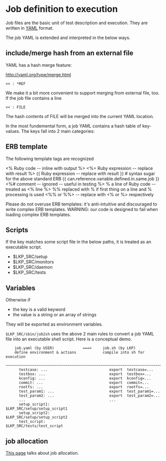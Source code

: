 # Job definition to execution


Job files are the basic unit of test description and execution.
They are written in [YAML](http://yaml.org/YAML_for_ruby.html) format.

The job YAML is extended and interpreted in the below ways.

## include/merge hash from an external file

YAML has a hash merge feature:

  http://yaml.org/type/merge.html

	<< : *REF

We make it a bit more convenient to support merging from external file, too.
If the job file contains a line

	<< : FILE

The hash contents of FILE will be merged into the current YAML location.

In the most fundemental form, a job YAML contains a hash table of key-values.
The keys fall into 2 main categories:

## ERB template

The following template tags are recognized

  <% Ruby code -- inline with output %>
  <%= Ruby expression -- replace with result %>
  {{  Ruby expression -- replace with result }} # syntax sugar for the above standard ERB
  {{ can.reference.variable.defined.in.same.job }}
  <%# comment -- ignored -- useful in testing %>
  % a line of Ruby code -- treated as <% line %>
  %% replaced with % if first thing on a line and % processing is used
  <%% or %%> -- replace with <% or %> respectively

Please do not overuse ERB templates: it's anti-intuitive and discouraged
to write complex ERB templates. WARNING: our code is designed to fail when
loading complex ERB templates.

## Scripts

If the key matches some script file in the below paths, it is treated as an
executable script.

  - $LKP_SRC/setup
  - $LKP_SRC/monitors
  - $LKP_SRC/daemon
  - $LKP_SRC/tests


## Variables

Otherwise if

  - the key is a valid keyword
  - the value is a string or an array of strings

They will be exported as environment variables.

`$LKP_SRC/sbin/job2sh` uses the above 2 main rules to convert a job YAML file
into an executable shell script. Here is a conceptual demo.

```
	job.yaml (by USER)             ===>     job.sh (by LKP)
	define environment & actions            compile into sh for execution
	~~~~~~~~~~~~~~~~~~~~~~~~~~~~~~~~~~~~~~~~~~~~~~~~~~~~~~~~~~~~~~~~~~~~~~~
	  testcase: ...                            export  testcase=...
	  testbox: ...                             export  testbox=...
	  kconfig: ...                             export  kconfig=...
	  commit: ...                              export  commit=...
	  rootfs: ...                              export  rootfs=...
	  test_param1: ...                         export  test_param1=...
	  test_param2: ...                         export  test_param2=...
	  ...                                      ...
	  setup_script1:                           $LKP_SRC/setup/setup_script1
	  setup_script2:                           $LKP_SRC/setup/setup_script2
	  test_script:                             $LKP_SRC/tests/test_script
```
## job allocation
[This page](README-job-allocation.html) talks about job allocation.
